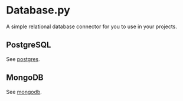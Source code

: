 # Database.py

A simple relational database connector for you to use in your projects.

## PostgreSQL

See [postgres](https://github.com/tecladocode/database-dot-py/tree/master/postgres).

## MongoDB

See [mongodb](https://github.com/tecladocode/database-dot-py/tree/master/mongodb).
